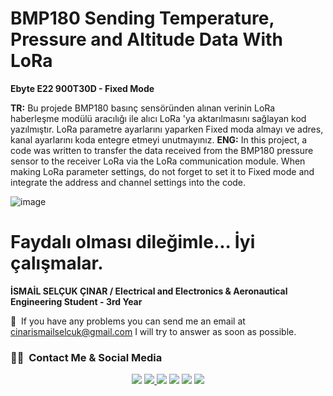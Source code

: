 # BMP180 Sending Temperature, Pressure and Altitude Data With LoRa
**Ebyte E22 900T30D - Fixed Mode**

**TR:** Bu projede BMP180 basınç sensöründen alınan verinin LoRa haberleşme modülü aracılığı ile alıcı LoRa 'ya aktarılmasını sağlayan kod yazılmıştır. LoRa parametre ayarlarını yaparken Fixed moda almayı ve adres, kanal ayarlarını koda entegre etmeyi unutmayınız.
**ENG:** In this project, a code was written to transfer the data received from the BMP180 pressure sensor to the receiver LoRa via the LoRa communication module. When making LoRa parameter settings, do not forget to set it to Fixed mode and integrate the address and channel settings into the code.

![image](https://user-images.githubusercontent.com/74931027/167516877-6b165fce-af07-4026-944a-b8d9d45b6ed7.png)



# Faydalı olması dileğimle... İyi çalışmalar.
**İSMAİL SELÇUK ÇINAR / Electrical and Electronics & Aeronautical Engineering Student - 3rd Year**

📧 &nbsp;If you have any problems you can send me an email at cinarismailselcuk@gmail.com I will try to answer as soon as possible.
### 🤝🏻 &nbsp;Contact Me & Social Media

<p align="center">
<a href="mailto:cinarismailselcuk@gmail.com"><img src="https://img.shields.io/badge/-Mail-D14836?style=flat&logo=Gmail&logoColor=white"/></a>
<a href="https://www.linkedin.com/in/ismailselcukcinar/"><img src="https://img.shields.io/badge/-LinkedIn-0077B5?style=flat&logo=Linkedin&logoColor=white%22"/</a>
<a href="https://instagram.com/ismail_selcuks"><img src="https://img.shields.io/badge/-Instagram_-E4405F?style=flat&logo=Instagram&logoColor=white"/></a>
<a href="https://twitter.com/ismail_selcuks"><img src="https://img.shields.io/badge/-Twitter_-1976c2?style=flat&logo=Twitter&logoColor=white"/></a>
<a href="https://www.youtube.com/channel/UCSt6rE5y6iklyFBpm-0xOYA"><img src="https://img.shields.io/badge/-YouTube_-c4302b?style=flat&logo=YouTube&logoColor=white"/></a>
<a href="https://discordapp.com/users/652243845790302239/"><img src="https://img.shields.io/badge/-Discord_-6A5ACD?style=flat&logo=Discord&logoColor=white"/></a>
</p>

